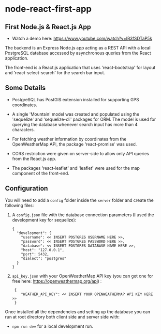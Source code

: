 # node-react-first-app

## First Node.js &amp; React.js App

* Watch a demo here: https://www.youtube.com/watch?v=IB3fSDTaP5k 

The backend is an Express Node.js app acting as a REST API with a local PostgreSQL database accessed by asynchronous queries from the React application. 

The front-end is a React.js application that uses 'react-bootstrap' for layout and 'react-select-search' for the search bar input.

## Some Details

- PostgreSQL has PostGIS extension installed for supporting GPS coordinates.

- A single 'Mountain' model was created and populated using the 'sequelize' and 'sequelize-cli' packages for ORM. The model is used for querying the database whenever search input has more than 4 characters.

- For fetching weather information by coordinates from the OpenWeatherMap API, the package 'react-promise' was used.

- CORS restriction were given on server-side to allow only API queries from the React.js app.

- The packages 'react-leaflet' and 'leaflet' were used for the map component of the front-end.

## Configuration

You will need to add a `config` folder inside the `server` folder and create the following files:
 
1. A `config.json` file with the database connection parameters (I used the development key for sequelize):
    ```
    {
      "development": {
        "username": << INSERT POSTGRES USERNAME HERE >>,
        "password": << INSERT POSTGRES PASSWORD HERE >>,
        "database": << INSERT POSTGRES DATABASE NAME HERE >>,
        "host": "127.0.0.1",
        "port": 5432,
        "dialect": "postgres"
      }
    }
    ```
2. `api_key.json` with your OpenWeatherMap API key (you can get one for free here: https://openweathermap.org/api) :
    ```
     {
        "WEATHER_API_KEY": << INSERT YOUR OPENWEATHERMAP API KEY HERE >>
     }
    ```

Once installed all the dependencies and setting up the database you can run at root directory both client side and server side with:
- `npm run dev` for a local development run.


